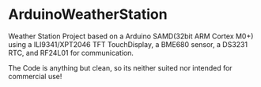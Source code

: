 # ArduinoWeatherStation
Weather Station Project based on a Arduino SAMD(32bit ARM Cortex M0+)
using a ILI9341/XPT2046 TFT TouchDisplay, a BME680 sensor, a DS3231 RTC, and RF24L01 for communication.


The Code is anything but clean, so its neither suited nor intended for commercial use!
